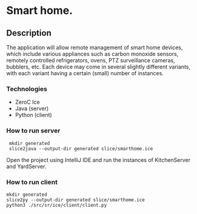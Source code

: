 # Smart home.

## Description

The application will allow remote management of smart home devices, which include various appliances such as carbon monoxide sensors, remotely controlled refrigerators, ovens, PTZ surveillance cameras, bubblers, etc. Each device may come in several slightly different variants, with each variant having a certain (small) number of instances.


### Technologies
- ZeroC Ice
- Java (server)
- Python (client)



### How to run server
```
 mkdir generated
 slice2java --output-dir generated slice/smarthome.ice
```
Open the project using IntelliJ IDE and run the instances of KitchenServer and YardServer.

### How to run client
```
mkdir generated
slice2py --output-dir generated slice/smarthome.ice
python3 ./src/sr/ice/client/client.py
```
